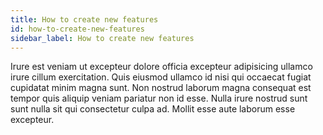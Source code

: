 ```yaml
---
title: How to create new features
id: how-to-create-new-features
sidebar_label: How to create new features
---
```


Irure est veniam ut excepteur dolore officia excepteur adipisicing ullamco irure cillum exercitation. Quis eiusmod ullamco id nisi qui occaecat fugiat cupidatat minim magna sunt. Non nostrud laborum magna consequat est tempor quis aliquip veniam pariatur non id esse. Nulla irure nostrud sunt sunt nulla sit qui consectetur culpa ad. Mollit esse aute laborum esse excepteur.

